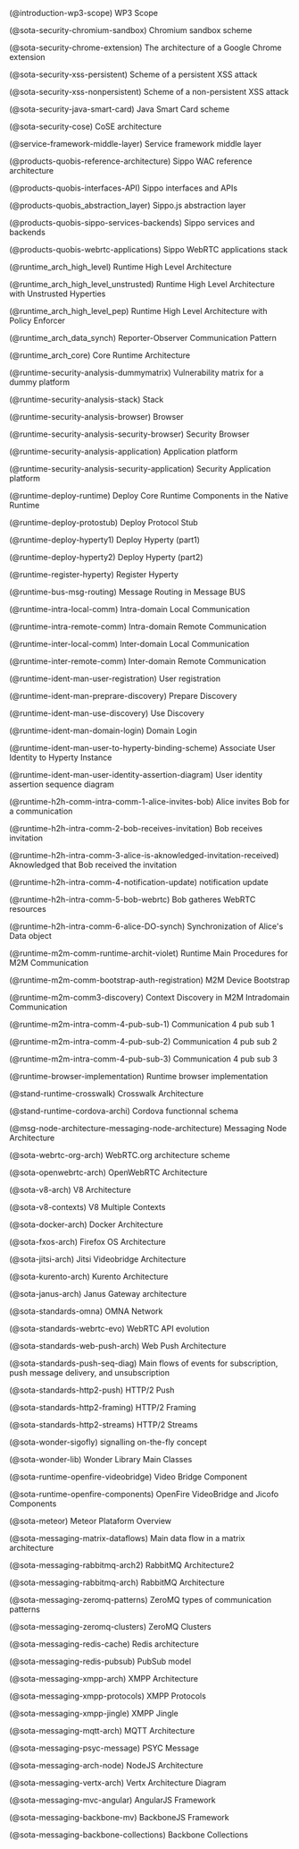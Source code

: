 (@introduction-wp3-scope) WP3 Scope

(@sota-security-chromium-sandbox) Chromium sandbox scheme

(@sota-security-chrome-extension) The architecture of a Google Chrome extension

(@sota-security-xss-persistent) Scheme of a persistent XSS attack

(@sota-security-xss-nonpersistent) Scheme of a non-persistent XSS attack

(@sota-security-java-smart-card) Java Smart Card scheme

(@sota-security-cose) CoSE architecture

(@service-framework-middle-layer) Service framework middle layer

(@products-quobis-reference-architecture) Sippo WAC reference architecture

(@products-quobis-interfaces-API) Sippo interfaces and APIs

(@products-quobis_abstraction_layer) Sippo.js abstraction layer

(@products-quobis-sippo-services-backends) Sippo services and backends

(@products-quobis-webrtc-applications) Sippo WebRTC applications stack

(@runtime_arch_high_level) Runtime High Level Architecture

(@runtime_arch_high_level_unstrusted) Runtime High Level Architecture with Unstrusted Hyperties

(@runtime_arch_high_level_pep) Runtime High Level Architecture with Policy Enforcer

(@runtime_arch_data_synch) Reporter-Observer Communication Pattern

(@runtime_arch_core) Core Runtime Architecture

(@runtime-security-analysis-dummymatrix) Vulnerability matrix for a dummy platform

(@runtime-security-analysis-stack) Stack

(@runtime-security-analysis-browser) Browser

(@runtime-security-analysis-security-browser) Security Browser

(@runtime-security-analysis-application) Application platform

(@runtime-security-analysis-security-application) Security Application platform

(@runtime-deploy-runtime) Deploy Core Runtime Components in the Native Runtime

(@runtime-deploy-protostub) Deploy Protocol Stub

(@runtime-deploy-hyperty1) Deploy Hyperty (part1)

(@runtime-deploy-hyperty2) Deploy Hyperty (part2)

(@runtime-register-hyperty) Register Hyperty

(@runtime-bus-msg-routing) Message Routing in Message BUS

(@runtime-intra-local-comm) Intra-domain Local Communication

(@runtime-intra-remote-comm) Intra-domain Remote Communication

(@runtime-inter-local-comm) Inter-domain Local Communication

(@runtime-inter-remote-comm) Inter-domain Remote Communication

(@runtime-ident-man-user-registration) User registration

(@runtime-ident-man-preprare-discovery) Prepare Discovery

(@runtime-ident-man-use-discovery) Use Discovery

(@runtime-ident-man-domain-login) Domain Login

(@runtime-ident-man-user-to-hyperty-binding-scheme) Associate User Identity to Hyperty Instance

(@runtime-ident-man-user-identity-assertion-diagram) User identity assertion sequence diagram

(@runtime-h2h-comm-intra-comm-1-alice-invites-bob) Alice invites Bob for a communication

(@runtime-h2h-intra-comm-2-bob-receives-invitation) Bob receives invitation

(@runtime-h2h-intra-comm-3-alice-is-aknowledged-invitation-received) Aknowledged that Bob received the invitation

(@runtime-h2h-intra-comm-4-notification-update) notification update

(@runtime-h2h-intra-comm-5-bob-webrtc) Bob gatheres WebRTC resources

(@runtime-h2h-intra-comm-6-alice-DO-synch) Synchronization of Alice's Data object

(@runtime-m2m-comm-runtime-archit-violet) Runtime Main Procedures for M2M Communication

(@runtime-m2m-comm-bootstrap-auth-registration) M2M Device Bootstrap

(@runtime-m2m-comm3-discovery) Context Discovery in M2M Intradomain Communication

(@runtime-m2m-intra-comm-4-pub-sub-1) Communication 4 pub sub 1

(@runtime-m2m-intra-comm-4-pub-sub-2) Communication 4 pub sub 2

(@runtime-m2m-intra-comm-4-pub-sub-3) Communication 4 pub sub 3

(@runtime-browser-implementation) Runtime browser implementation

(@stand-runtime-crosswalk) Crosswalk Architecture

(@stand-runtime-cordova-archi) Cordova functionnal schema

(@msg-node-architecture-messaging-node-architecture) Messaging Node Architecture

(@sota-webrtc-org-arch) WebRTC.org architecture scheme

(@sota-openwebrtc-arch) OpenWebRTC Architecture

(@sota-v8-arch) V8 Architecture

(@sota-v8-contexts) V8 Multiple Contexts

(@sota-docker-arch) Docker Architecture

(@sota-fxos-arch) Firefox OS Architecture

(@sota-jitsi-arch) Jitsi Videobridge Architecture

(@sota-kurento-arch) Kurento Architecture

(@sota-janus-arch) Janus Gateway architecture

(@sota-standards-omna) OMNA Network

(@sota-standards-webrtc-evo) WebRTC API evolution

(@sota-standards-web-push-arch) Web Push Architecture

(@sota-standards-push-seq-diag) Main flows of events for subscription, push message delivery, and unsubscription

(@sota-standards-http2-push) HTTP/2 Push

(@sota-standards-http2-framing) HTTP/2 Framing

(@sota-standards-http2-streams) HTTP/2 Streams

(@sota-wonder-sigofly) signalling on-the-fly concept

(@sota-wonder-lib) Wonder Library Main Classes

(@sota-runtime-openfire-videobridge) Video Bridge Component

(@sota-runtime-openfire-components) OpenFire VideoBridge and Jicofo Components

(@sota-meteor) Meteor Plataform Overview

(@sota-messaging-matrix-dataflows) Main data flow in a matrix architecture

(@sota-messaging-rabbitmq-arch2) RabbitMQ Architecture2

(@sota-messaging-rabbitmq-arch) RabbitMQ Architecture

(@sota-messaging-zeromq-patterns) ZeroMQ types of communication patterns

(@sota-messaging-zeromq-clusters) ZeroMQ Clusters

(@sota-messaging-redis-cache) Redis architecture

(@sota-messaging-redis-pubsub) PubSub model

(@sota-messaging-xmpp-arch) XMPP Architecture

(@sota-messaging-xmpp-protocols) XMPP Protocols

(@sota-messaging-xmpp-jingle) XMPP Jingle

(@sota-messaging-mqtt-arch) MQTT Architecture

(@sota-messaging-psyc-message) PSYC Message

(@sota-messaging-arch-node) NodeJS Architecture

(@sota-messaging-vertx-arch) Vertx Architecture Diagram

(@sota-messaging-mvc-angular) AngularJS Framework

(@sota-messaging-backbone-mv) BackboneJS Framework

(@sota-messaging-backbone-collections) Backbone Collections
